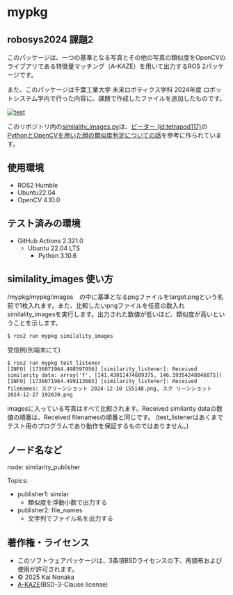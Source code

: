 # mypkg
## robosys2024 課題2

このパッケージは、一つの基準となる写真とその他の写真の類似度をOpenCVのライブアリである特徴量マッチング（A-KAZE）を用いて出力するROS 2パッケージです。

また、このパッケージは千葉工業大学 未来ロボティクス学科 2024年度 ロボットシステム学内で行った内容に、課題で作成したファイルを追加したものです。

[![test](https://github.com/akajaika/robosys2024_2/actions/workflows/test.yml/badge.svg)](https://github.com/akajaika/robosys2024_2/actions/workflows/test.yml)

このリポジトリ内の[similality_images.py](https://github.com/akajaika/robosys2024_2/blob/main/mypkg/similality_images.py)は、[ピーター (id:tetrapod117)](https://tetlab117.hatenablog.com/about)の[PythonとOpenCVを用いた顔の類似度判定についての話](https://tetlab117.hatenablog.com/entry/2017/09/28/163638)を参考に作られています。

## 使用環境
- ROS2 Humble
- Ubuntu22.04
- OpenCV 4.10.0

## テスト済みの環境
  * GitHub Actions 2.321.0
    * Ubuntu 22.04 LTS
        * Python 3.10.6

## similality_images 使い方
/mypkg/mypkg/images　の中に基準となるpngファイルをtarget.pngという名前で1枚入れます。また、比較したいpngファイルを任意の数入れsimilality_imagesを実行します。出力された数値が低いほど、類似度が高いということを示します。

```shell
$ ros2 run mypkg similality_images
```

受信例(別端末にて)

```shell
$ ros2 run mypkg test_listener
[INFO] [1736071964.498597056] [similarity_listener]: Received similarity data: array('f', [141.43011474609375, 146.19354248046875])
[INFO] [1736071964.499113665] [similarity_listener]: Received filenames: スクリーンショット 2024-12-10 155148.png, スク リーンショット 2024-12-27 192639.png
```

imagesに入っている写真はすべて比較されます。Received similarity dataの数値の順番は、Received filenamesの順番と同じです。
(test_listenerはあくまでテスト用のプログラムであり動作を保証するものではありません。)

## ノード名など
node: similarity_publisher

Topics:
* publisher1: similar
    - 類似度を浮動小数で出力する
* publisher2: file_names 
  - 文字列でファイル名を出力する

## 著作権・ライセンス
  * このソフトウェアパッケージは、3条項BSDライセンスの下、再頒布および使用が許可されます。
  * © 2025 Kai Nonaka
  * [A-KAZE](https://github.com/pablofdezalc/akaze)(BSD-3-Clause license)
